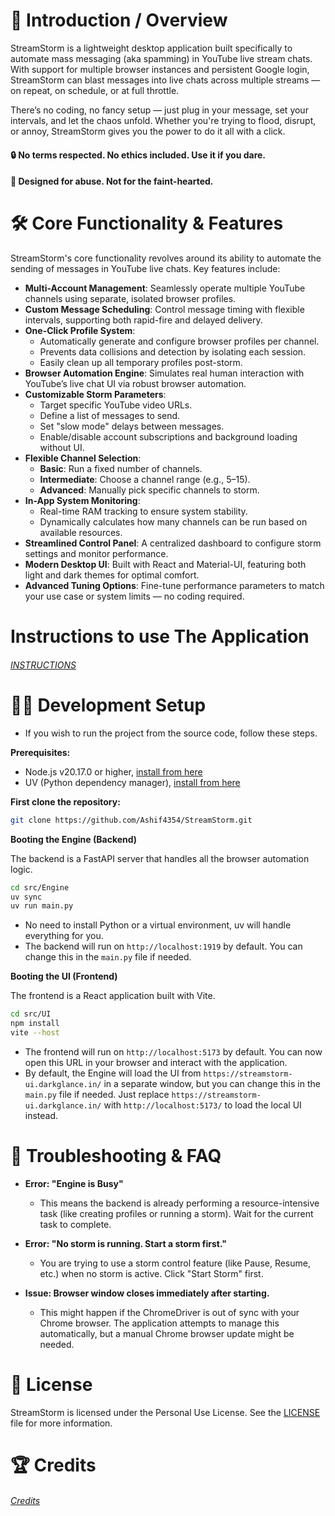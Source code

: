# 📘 **Introduction / Overview**

StreamStorm is a lightweight desktop application built specifically to automate mass messaging (aka spamming) in YouTube live stream chats. With support for multiple browser instances and persistent Google login, StreamStorm can blast messages into live chats across multiple streams — on repeat, on schedule, or at full throttle.

There’s no coding, no fancy setup — just plug in your message, set your intervals, and let the chaos unfold. Whether you're trying to flood, disrupt, or annoy, StreamStorm gives you the power to do it all with a click.

#### 🔒 No terms respected. No ethics included. Use it if you dare.

#### 🧨 Designed for abuse. Not for the faint-hearted.

# 🛠️ Core Functionality & Features

StreamStorm's core functionality revolves around its ability to automate the sending of messages in YouTube live chats. Key features include:

* **Multi-Account Management**: Seamlessly operate multiple YouTube channels using separate, isolated browser profiles.
* **Custom Message Scheduling**: Control message timing with flexible intervals, supporting both rapid-fire and delayed delivery.
* **One-Click Profile System**:
  * Automatically generate and configure browser profiles per channel.
  * Prevents data collisions and detection by isolating each session.
  * Easily clean up all temporary profiles post-storm.
* **Browser Automation Engine**: Simulates real human interaction with YouTube’s live chat UI via robust browser automation.
* **Customizable Storm Parameters**:
  * Target specific YouTube video URLs.
  * Define a list of messages to send.
  * Set "slow mode" delays between messages.
  * Enable/disable account subscriptions and background loading without UI.
* **Flexible Channel Selection**:
  * **Basic**: Run a fixed number of channels.
  * **Intermediate**: Choose a channel range (e.g., 5–15).
  * **Advanced**: Manually pick specific channels to storm.
* **In-App System Monitoring**:
  * Real-time RAM tracking to ensure system stability.
  * Dynamically calculates how many channels can be run based on available resources.
* **Streamlined Control Panel**: A centralized dashboard to configure storm settings and monitor performance.
* **Modern Desktop UI**: Built with React and Material-UI, featuring both light and dark themes for optimal comfort.
* **Advanced Tuning Options**: Fine-tune performance parameters to match your use case or system limits — no coding required.

# Instructions to use The Application
###### [INSTRUCTIONS](./INSTRUCTIONS.md)


# 👨‍💻 **Development Setup**

* If you wish to run the project from the source code, follow these steps.

**Prerequisites:**
* Node.js v20.17.0 or higher, [install from here](https://nodejs.org/en/download)
* UV (Python dependency manager), [install from here](https://docs.astral.sh/uv/getting-started/installation/) 

**First clone the repository:**

```bash
git clone https://github.com/Ashif4354/StreamStorm.git
```

**Booting the Engine (Backend)**

The backend is a FastAPI server that handles all the browser automation logic.

```bash
cd src/Engine
uv sync
uv run main.py
```

* No need to install Python or a virtual environment, uv will handle everything for you.
* The backend will run on `http://localhost:1919` by default. You can change this in the `main.py` file if needed.

**Booting the UI (Frontend)**

The frontend is a React application built with Vite.

```bash
cd src/UI
npm install
vite --host
```

* The frontend will run on `http://localhost:5173` by default. You can now open this URL in your browser and interact with the application.
* By default, the Engine will load the UI from `https://streamstorm-ui.darkglance.in/` in a separate window, but you can change this in the `main.py` file if needed. 
Just replace `https://streamstorm-ui.darkglance.in/` with `http://localhost:5173/` to load the local UI instead.

# 🧠 **Troubleshooting & FAQ**

*   **Error: "Engine is Busy"**
    *   This means the backend is already performing a resource-intensive task (like creating profiles or running a storm). Wait for the current task to complete.

*   **Error: "No storm is running. Start a storm first."**
    *   You are trying to use a storm control feature (like Pause, Resume, etc.) when no storm is active. Click "Start Storm" first.

*   **Issue: Browser window closes immediately after starting.**
    *   This might happen if the ChromeDriver is out of sync with your Chrome browser. The application attempts to manage this automatically, but a manual Chrome browser update might be needed.

# 📜 License

StreamStorm is licensed under the Personal Use License. See the [LICENSE](./LICENSE) file for more information.

# 🏆 Credits
###### [Credits](./CREDITS.md)



<!-- 
### ⚠️ **Dos and Don’ts**

*   **✅ DO** create profiles from within the app before starting a storm for the first time. The app needs to know about your YouTube accounts.
*   **✅ DO** monitor your RAM usage, especially when running a large number of channels.
*   **❌ DO NOT** close the browser windows manually while a storm is in progress. Use the "Stop" button in the UI.
*   **❌ DO NOT** interrupt the profile creation process. It can lead to corrupted profiles. If it fails, use the "Delete All Profiles" feature and try again.
*   **⚠️ Acknowledgment**: Automating user interactions on platforms like YouTube can be against their Terms of Service. Use this tool responsibly. The developers are not responsible for any account suspension or action taken against you. -->